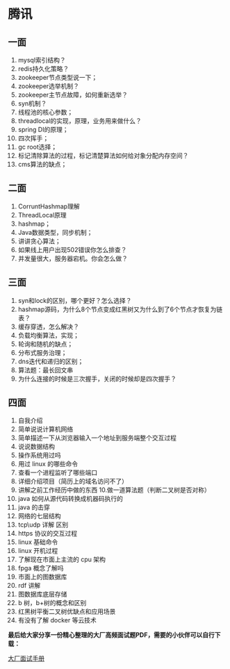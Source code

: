 # 腾讯

## 一面
1. mysql索引结构？
2. redis持久化策略？
3. zookeeper节点类型说一下；
4. zookeeper选举机制？
5. zookeeper主节点故障，如何重新选举？
6. syn机制？
7. 线程池的核心参数；
8. threadlocal的实现，原理，业务用来做什么？
9. spring DI的原理；
10. 四次挥手；
11. gc root选择；
12. 标记清除算法的过程，标记清楚算法如何给对象分配内存空间？
13. cms算法的缺点；
## 二面
1. CorruntHashmap理解
2. ThreadLocal原理
3. hashmap；
4. Java数据类型，同步机制；
5. 讲讲贪心算法；
6. 如果线上用户出现502错误你怎么排查？
7. 并发量很大，服务器宕机。你会怎么做？
## 三面
1. syn和lock的区别，哪个更好？怎么选择？
2. hashmap源码，为什么8个节点变成红黑树又为什么到了6个节点才恢复为链表？
3. 缓存穿透，怎么解决？
4. 负载均衡算法，实现；
5. 轮询和随机的缺点；
6. 分布式服务治理；
7. dns迭代和递归的区别；
8. 算法题：最长回文串
9. 为什么连接的时候是三次握手，关闭的时候却是四次握手？
## 四面
1. 自我介绍
2. 简单说说计算机网络
3. 简单描述一下从浏览器输入一个地址到服务端整个交互过程
4. 说说数据结构
5. 操作系统用过吗
6. 用过 linux 的哪些命令
7. 查看一个进程监听了哪些端口
8. 详细介绍项目（简历上的域名访问不了）
9. 讲解之前工作经历中做的东西
    10.做一道算法题（判断二叉树是否对称）
10. java 如何从源代码转换成机器码执行的
11. java 的击穿
12. 网络的七层结构
13. tcp\udp 详解 区别
14. https 协议的交互过程
15. linux 基础命令
16. linux 开机过程
17. 了解现在市面上主流的 cpu 架构
18. fpga 概念了解吗
19. 市面上的图数据库
20. rdf 讲解
21. 图数据库底层存储
22. b 树，b+树的概念和区别
23. 红黑树平衡二叉树优缺点和应用场景
24. 有没有了解 docker 等云技术



**最后给大家分享一份精心整理的大厂高频面试题PDF，需要的小伙伴可以自行下载：**

[大厂面试手册](http://mp.weixin.qq.com/s?__biz=Mzg2OTY1NzY0MQ==&mid=2247485445&idx=1&sn=1c6e224b9bb3da457f5ee03894493dbc&chksm=ce98f543f9ef7c55325e3bf336607a370935a6c78dbb68cf86e59f5d68f4c51d175365a189f8#rd)